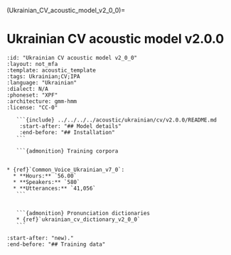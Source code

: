 
(Ukrainian_CV_acoustic_model_v2_0_0)=
# Ukrainian CV acoustic model v2.0.0

``````{acoustic} Ukrainian CV acoustic model v2.0.0
:id: "Ukrainian CV acoustic model v2_0_0"
:layout: not_mfa
:template: acoustic_template
:tags: Ukrainian;CV;IPA
:language: "Ukrainian"
:dialect: N/A
:phoneset: "XPF"
:architecture: gmm-hmm
:license: "CC-0"

   ```{include} ../../../../acoustic/ukrainian/cv/v2.0.0/README.md
    :start-after: "## Model details"
    :end-before: "## Installation"
   ```

   ```{admonition} Training corpora


* {ref}`Common_Voice_Ukrainian_v7_0`:
  * **Hours:** `56.00`
  * **Speakers:** `580`
  * **Utterances:** `41,056`
   ```


   ```{admonition} Pronunciation dictionaries
   * {ref}`ukrainian_cv_dictionary_v2_0_0`
   ```
``````

```{include} ../../../../acoustic/ukrainian/cv/v2.0.0/README.md
:start-after: "new)."
:end-before: "## Training data"
```
